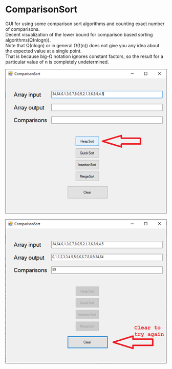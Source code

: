 # ComparisonSort
GUI for using some comparison sort algorithms and counting exact number of comparisons.  
Decent visualization of the lower bound for comparison based sorting algorithms(Ω(nlogn)).  
Note that Ω(nlogn) or in general Ω(f(n)) does not give you any idea about the expected value at a single point.  
That is because big-Ω notation ignores constant factors, so the result for a particular value of n is completely undetermined.    
  
![alt text](https://raw.githubusercontent.com/AlexKln/ComparisonSort/master/images/screenshot1.png)
  
![alt text](https://raw.githubusercontent.com/AlexKln/ComparisonSort/master/images/screenshot2.png)
